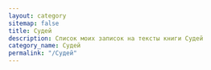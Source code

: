 ```yaml
---
layout: category
sitemap: false
title: Судей
description: Список моих записок на тексты книги Судей
category_name: Судей
permalink: "/Судей"
---
```


